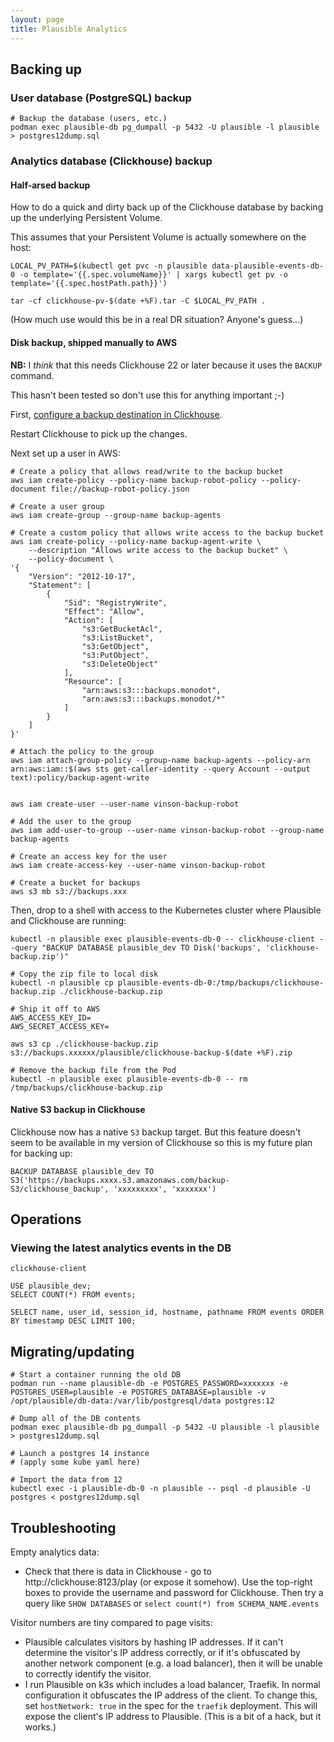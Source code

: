 ```yaml
---
layout: page
title: Plausible Analytics
---
```


## Backing up

### User database (PostgreSQL) backup

```shell
# Backup the database (users, etc.)
podman exec plausible-db pg_dumpall -p 5432 -U plausible -l plausible > postgres12dump.sql
```

### Analytics database (Clickhouse) backup

#### Half-arsed backup

How to do a quick and dirty back up of the Clickhouse database by backing up the underlying Persistent Volume. 

This assumes that your Persistent Volume is actually somewhere on the host:

```shell
LOCAL_PV_PATH=$(kubectl get pvc -n plausible data-plausible-events-db-0 -o template='{{.spec.volumeName}}' | xargs kubectl get pv -o template='{{.spec.hostPath.path}}')

tar -cf clickhouse-pv-$(date +%F).tar -C $LOCAL_PV_PATH .
```

(How much use would this be in a real DR situation? Anyone's guess...)

#### Disk backup, shipped manually to AWS

**NB:** I _think_ that this needs Clickhouse 22 or later because it uses the `BACKUP` command.

This hasn't been tested so don't use this for anything important ;-) 

First, [configure a backup destination in Clickhouse](https://clickhouse.com/docs/en/operations/backup/#configure-a-backup-destination).

Restart Clickhouse to pick up the changes.

Next set up a user in AWS:

```shell
# Create a policy that allows read/write to the backup bucket
aws iam create-policy --policy-name backup-robot-policy --policy-document file://backup-robot-policy.json

# Create a user group
aws iam create-group --group-name backup-agents

# Create a custom policy that allows write access to the backup bucket
aws iam create-policy --policy-name backup-agent-write \
    --description "Allows write access to the backup bucket" \
    --policy-document \
'{
    "Version": "2012-10-17",
    "Statement": [
        {
            "Sid": "RegistryWrite",
            "Effect": "Allow",
            "Action": [
                "s3:GetBucketAcl",
                "s3:ListBucket",
                "s3:GetObject",
                "s3:PutObject",
                "s3:DeleteObject"
            ],
            "Resource": [
                "arn:aws:s3:::backups.monodot",
                "arn:aws:s3:::backups.monodot/*"
            ]
        }
    ]
}'

# Attach the policy to the group
aws iam attach-group-policy --group-name backup-agents --policy-arn arn:aws:iam::$(aws sts get-caller-identity --query Account --output text):policy/backup-agent-write


aws iam create-user --user-name vinson-backup-robot

# Add the user to the group
aws iam add-user-to-group --user-name vinson-backup-robot --group-name backup-agents

# Create an access key for the user
aws iam create-access-key --user-name vinson-backup-robot

# Create a bucket for backups
aws s3 mb s3://backups.xxx
```


Then, drop to a shell with access to the Kubernetes cluster where Plausible and Clickhouse are running:

```shell
kubectl -n plausible exec plausible-events-db-0 -- clickhouse-client --query "BACKUP DATABASE plausible_dev TO Disk('backups', 'clickhouse-backup.zip')"

# Copy the zip file to local disk
kubectl -n plausible cp plausible-events-db-0:/tmp/backups/clickhouse-backup.zip ./clickhouse-backup.zip

# Ship it off to AWS
AWS_ACCESS_KEY_ID=
AWS_SECRET_ACCESS_KEY=

aws s3 cp ./clickhouse-backup.zip s3://backups.xxxxxx/plausible/clickhouse-backup-$(date +%F).zip

# Remove the backup file from the Pod
kubectl -n plausible exec plausible-events-db-0 -- rm /tmp/backups/clickhouse-backup.zip

```

#### Native S3 backup in Clickhouse

Clickhouse now has a native `S3` backup target. But this feature doesn't seem to be available in my version of Clickhouse so this is my future plan for backing up:

```shell
BACKUP DATABASE plausible_dev TO S3('https://backups.xxxx.s3.amazonaws.com/backup-S3/clickhouse_backup', 'xxxxxxxxx', 'xxxxxxx')
```

## Operations

### Viewing the latest analytics events in the DB

```shell
clickhouse-client

USE plausible_dev;
SELECT COUNT(*) FROM events;

SELECT name, user_id, session_id, hostname, pathname FROM events ORDER BY timestamp DESC LIMIT 100;

```

## Migrating/updating

```shell
# Start a container running the old DB
podman run --name plausible-db -e POSTGRES_PASSWORD=xxxxxxx -e POSTGRES_USER=plausible -e POSTGRES_DATABASE=plausible -v /opt/plausible/db-data:/var/lib/postgresql/data postgres:12

# Dump all of the DB contents
podman exec plausible-db pg_dumpall -p 5432 -U plausible -l plausible > postgres12dump.sql

# Launch a postgres 14 instance
# (apply some kube yaml here)

# Import the data from 12
kubectl exec -i plausible-db-0 -n plausible -- psql -d plausible -U postgres < postgres12dump.sql
```

## Troubleshooting

Empty analytics data:

- Check that there is data in Clickhouse - go to http://clickhouse:8123/play (or expose it somehow). Use the top-right boxes to provide the username and password for Clickhouse. Then try a query like `SHOW DATABASES` or `select count(*) from SCHEMA_NAME.events`

Visitor numbers are tiny compared to page visits:

- Plausible calculates visitors by hashing IP addresses. If it can't determine the visitor's IP address correctly, or if it's obfuscated by another network component (e.g. a load balancer), then it will be unable to correctly identify the visitor.
- I run Plausible on k3s which includes a load balancer, Traefik. In normal configuration it obfuscates the IP address of the client. To change this, set `hostNetwork: true` in the spec for the `traefik` deployment. This will expose the client's IP address to Plausible. (This is a bit of a hack, but it works.)

